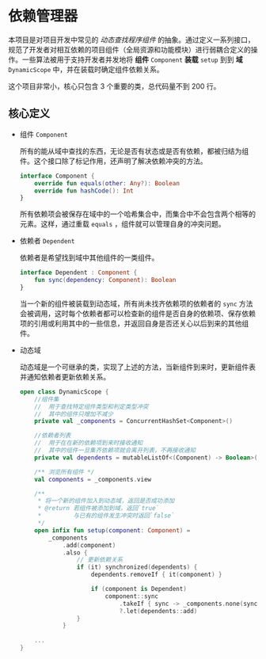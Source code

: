 # 依赖管理器

本项目是对项目开发中常见的 *动态查找程序组件* 的抽象。通过定义一系列接口，规范了开发者对相互依赖的项目组件（全局资源和功能模块）进行弱耦合定义的操作。一些算法被用于支持开发者并发地将 **组件** `Component` **装载** `setup` 到到 **域** `DynamicScope` 中，并在装载时确定组件依赖关系。

这个项目非常小，核心只包含 3 个重要的类，总代码量不到 200 行。

## 核心定义

* 组件 `Component`

  所有的能从域中查找的东西，无论是否有状态或是否有依赖，都被归结为组件。这个接口除了标记作用，还声明了解决依赖冲突的方法。

  ```kotlin
  interface Component {
      override fun equals(other: Any?): Boolean
      override fun hashCode(): Int
  }
  ```

  所有依赖项会被保存在域中的一个哈希集合中，而集合中不会包含两个相等的元素。这样，通过重载 `equals` ，组件就可以管理自身的冲突问题。

* 依赖者 `Dependent`

  依赖者是希望找到域中其他组件的一类组件。

  ```kotlin
  interface Dependent : Component {
      fun sync(dependency: Component): Boolean
  }
  ```

  当一个新的组件被装载到动态域，所有尚未找齐依赖项的依赖者的 `sync` 方法会被调用，这时每个依赖者都可以检查新的组件是否自身的依赖项、保存依赖项的引用或利用其中的一些信息，并返回自身是否还关心以后到来的其他组件。

* 动态域

  动态域是一个可继承的类，实现了上述的方法，当新组件到来时，更新组件表并通知依赖者更新依赖关系。

  ```kotlin
  open class DynamicScope {
      //组件集
      //  用于查找特定组件类型和判定类型冲突
      //  其中的组件只增加不减少
      private val _components = ConcurrentHashSet<Component>()
  
      //依赖者列表
      //  用于在在新的依赖项到来时接收通知
      //  其中的组件一旦集齐依赖项就会离开列表，不再接收通知
      private val dependents = mutableListOf<(Component) -> Boolean>()
  
      /** 浏览所有组件 */
      val components = _components.view
  
      /**
       * 将一个新的组件加入到动态域，返回是否成功添加
       * @return 若组件被添加到域，返回`true`
       *         与已有的组件发生冲突时返回`false`
       */
      open infix fun setup(component: Component) =
          _components
              .add(component)
              .also {
                  // 更新依赖关系
                  if (it) synchronized(dependents) {
                      dependents.removeIf { it(component) }
  
                      if (component is Dependent)
                          component::sync
                              .takeIf { sync -> _components.none(sync) }
                              ?.let(dependents::add)
                  }
              }
      
      ...
  }
  ```
